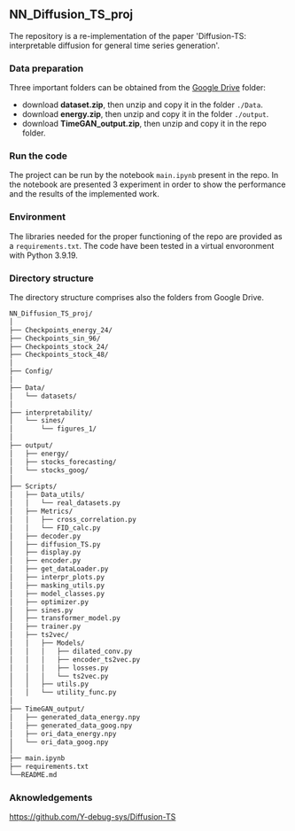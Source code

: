 ## NN_Diffusion_TS_proj
The repository is a re-implementation of the paper 'Diffusion-TS: interpretable diffusion for general time series generation'.

### Data preparation
Three important folders can be obtained from the [Google Drive](https://drive.google.com/drive/folders/1YlfhfQs5-iQzQy4fS0zq-mzH9I_IMTWW?usp=sharing) folder:
- download <b>dataset.zip</b>, then unzip and copy it in the folder ```./Data```.
- download <b>energy.zip</b>, then unzip and copy it in the folder ```./output```.
- download <b>TimeGAN_output.zip</b>, then unzip and copy it in the repo folder. 

### Run the code
The project can be run by the notebook ```main.ipynb``` present in the repo. In the notebook are presented 3 experiment in order to show the performance and the results of the implemented work.

### Environment
The libraries needed for the proper functioning of the repo are provided as a ```requirements.txt```. 
The code have been tested in a virtual envoronment with Python 3.9.19.

### Directory structure
The directory structure comprises also the folders from Google Drive.
``` bash
NN_Diffusion_TS_proj/
│
├── Checkpoints_energy_24/
├── Checkpoints_sin_96/
├── Checkpoints_stock_24/
├── Checkpoints_stock_48/
│
├── Config/
│
├── Data/
│   └── datasets/
│
├── interpretability/
│   └── sines/
│       └── figures_1/
│
├── output/
│   ├── energy/
│   ├── stocks_forecasting/
│   └── stocks_goog/
│
├── Scripts/
│   ├── Data_utils/
│   │   └── real_datasets.py
│   ├── Metrics/
│   │   ├── cross_correlation.py
│   │   └── FID_calc.py
│   ├── decoder.py
│   ├── diffusion_TS.py
│   ├── display.py
│   ├── encoder.py
│   ├── get_dataLoader.py
│   ├── interpr_plots.py
│   ├── masking_utils.py
│   ├── model_classes.py
│   ├── optimizer.py
│   ├── sines.py
│   ├── transformer_model.py
│   ├── trainer.py
│   ├── ts2vec/
│   │   ├── Models/
│   │   │   ├── dilated_conv.py
│   │   │   ├── encoder_ts2vec.py
│   │   │   ├── losses.py
│   │   │   └── ts2vec.py
│   │   ├── utils.py
│   │   └── utility_func.py
│
├── TimeGAN_output/
│   ├── generated_data_energy.npy
│   ├── generated_data_goog.npy
│   ├── ori_data_energy.npy
│   └── ori_data_goog.npy
│
├── main.ipynb
├── requirements.txt
└──README.md
```

### Aknowledgements
https://github.com/Y-debug-sys/Diffusion-TS

